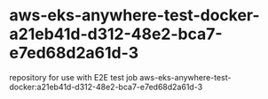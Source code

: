 # aws-eks-anywhere-test-docker-a21eb41d-d312-48e2-bca7-e7ed68d2a61d-3
repository for use with E2E test job aws-eks-anywhere-test-docker:a21eb41d-d312-48e2-bca7-e7ed68d2a61d-3

